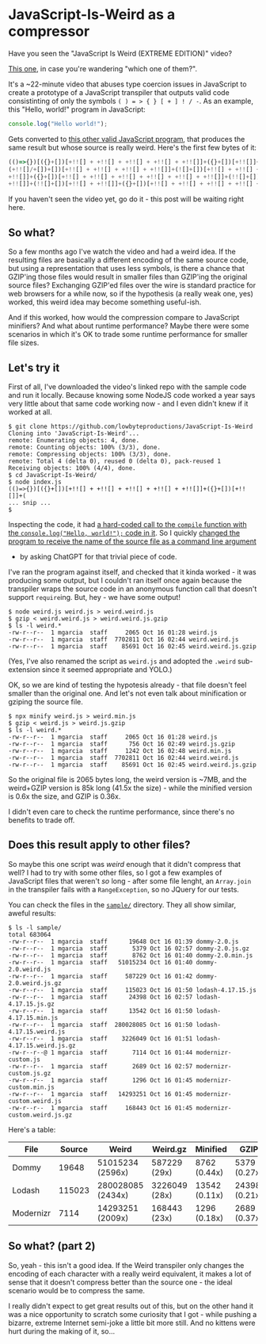# JavaScript-Is-Weird as a compressor

Have you seen the "JavaScript Is Weird (EXTREME EDITION)" video?

[This one](https://www.youtube.com/watch?v=sRWE5tnaxlI), in case you're
wandering "which one of them?".

It's a ~22-minute video that abuses type coercion issues in JavaScript
to create a prototype of a JavaScript transpiler that outputs valid code
consistinting of only the symbols `( ) = > { } [ + ] ! / -`. As an
example, this "Hello, world!" program in JavaScript:

```javascript
console.log("Hello world!");
```

Gets converted to [this other valid JavaScript program](./output.js),
that produces the same result but whose source is really weird. Here's
the first few bytes of it:

```javascript
(()=>{})[({}+[])[+!![] + +!![] + +!![] + +!![] + +!![]]+({}+[])[+!![]]+(
(+!![]/+[])+[])[+!![] + +!![] + +!![] + +!![]]+(![]+[])[+!![] + +!![] + 
+!![]]+({}+[])[+!![] + +!![] + +!![] + +!![] + +!![] + +!![]]+(!![]+[])[
+!![]]+(!![]+[])[+!![] + +!![]]+({}+[])[+!![] + +!![] + +!![] + +!![] + 
```

If you haven't seen the video yet, go do it - this post will be waiting
right here.

## So what?

So a few months ago I've watch the video and had a weird idea. If the
resulting files are basically a different encoding of the same source
code, but using a representation that uses less symbols, is there a
chance that GZIP'ing those files would result in smaller files than
GZIP'ing the original source files? Exchanging GZIP'ed files over the
wire is standard practice for web browsers for a while now, so if the
hypothesis (a really weak one, yes) worked, this weird idea may become
something useful-ish.

And if this worked, how would the compression compare to JavaScript
minifiers? And what about runtime performance? Maybe there were some
scenarios in which it's OK to trade some runtime performance for smaller
file sizes.

## Let's try it

First of all, I've downloaded the video's linked repo with the sample
code and run it locally. Because knowing some NodeJS code worked a year
says very little about that same code working now - and I even didn't
knew if it worked at all.

```
$ git clone https://github.com/lowbyteproductions/JavaScript-Is-Weird
Cloning into 'JavaScript-Is-Weird'...
remote: Enumerating objects: 4, done.
remote: Counting objects: 100% (3/3), done.
remote: Compressing objects: 100% (3/3), done.
remote: Total 4 (delta 0), reused 0 (delta 0), pack-reused 1
Receiving objects: 100% (4/4), done.
$ cd JavaScript-Is-Weird/
$ node index.js
(()=>{})[({}+[])[+!![] + +!![] + +!![] + +!![] + +!![]]+({}+[])[+!![]]+(
... snip ...
$
```

Inspecting the code, it had [a hard-coded call to the `compile` function
with the `console.log("Hello, world!");` code in it](https://github.com/lowbyteproductions/JavaScript-Is-Weird/blob/7245b1e1dc22c900b50f254c9ea0e375ec597eba/index.js#L45). So I quickly
[changed the program to receive the name of the source file as a command
line argument](https://github.com/mgarciaisaia/JavaScript-Is-Weird-as-a-compressor/commit/a538bf7b7545c2a6eb4b12b04ee9a3910d50cda4)
- by asking ChatGPT for that trivial piece of code.

I've ran the program against itself, and checked that it kinda worked -
it was producing some output, but I couldn't ran itself once again
because the transpiler wraps the source code in an anonymous function
call that doesn't support `require`ing. But, hey - we have some output!

```
$ node weird.js weird.js > weird.weird.js
$ gzip < weird.weird.js > weird.weird.js.gzip
$ ls -l weird.*
-rw-r--r--  1 mgarcia  staff     2065 Oct 16 01:28 weird.js
-rw-r--r--  1 mgarcia  staff  7702811 Oct 16 02:44 weird.weird.js
-rw-r--r--  1 mgarcia  staff    85691 Oct 16 02:45 weird.weird.js.gzip
```

(Yes, I've also renamed the script as `weird.js` and adopted the
`.weird` sub-extension since it seemed appropriate and YOLO.)

OK, so we are kind of testing the hypotesis already - that file doesn't
feel smaller than the original one. And let's not even talk about
minification or gziping the source file.

```
$ npx minify weird.js > weird.min.js
$ gzip < weird.js > weird.js.gzip
$ ls -l weird.*
-rw-r--r--  1 mgarcia  staff     2065 Oct 16 01:28 weird.js
-rw-r--r--  1 mgarcia  staff      756 Oct 16 02:49 weird.js.gzip
-rw-r--r--  1 mgarcia  staff     1242 Oct 16 02:48 weird.min.js
-rw-r--r--  1 mgarcia  staff  7702811 Oct 16 02:44 weird.weird.js
-rw-r--r--  1 mgarcia  staff    85691 Oct 16 02:45 weird.weird.js.gzip
```

So the original file is 2065 bytes long, the weird version is ~7MB, and
the weird+GZIP version is 85k long (41.5x the size) - while the minified
version is 0.6x the size, and GZIP is 0.36x.

I didn't even care to check the runtime performance, since there's no
benefits to trade off.

## Does this result apply to other files?

So maybe this one script was _weird_ enough that it didn't compress that
well? I had to try with some other files, so I got a few examples of
JavaScript files that weren't _so_ long - after some file lenght, an
`Array.join` in the transpiler fails with a `RangeException`, so no
JQuery for our tests.

You can check the files in the [`sample/`](./sample/) directory. They
all show similar, aweful results:

```
$ ls -l sample/
total 683064
-rw-r--r--  1 mgarcia  staff      19648 Oct 16 01:39 dommy-2.0.js
-rw-r--r--  1 mgarcia  staff       5379 Oct 16 02:57 dommy-2.0.js.gz
-rw-r--r--  1 mgarcia  staff       8762 Oct 16 01:40 dommy-2.0.min.js
-rw-r--r--  1 mgarcia  staff   51015234 Oct 16 01:40 dommy-2.0.weird.js
-rw-r--r--  1 mgarcia  staff     587229 Oct 16 01:42 dommy-2.0.weird.js.gz
-rw-r--r--  1 mgarcia  staff     115023 Oct 16 01:50 lodash-4.17.15.js
-rw-r--r--  1 mgarcia  staff      24398 Oct 16 02:57 lodash-4.17.15.js.gz
-rw-r--r--  1 mgarcia  staff      13542 Oct 16 01:50 lodash-4.17.15.min.js
-rw-r--r--  1 mgarcia  staff  280028085 Oct 16 01:50 lodash-4.17.15.weird.js
-rw-r--r--  1 mgarcia  staff    3226049 Oct 16 01:51 lodash-4.17.15.weird.js.gz
-rw-r--r--@ 1 mgarcia  staff       7114 Oct 16 01:44 modernizr-custom.js
-rw-r--r--  1 mgarcia  staff       2689 Oct 16 02:57 modernizr-custom.js.gz
-rw-r--r--  1 mgarcia  staff       1296 Oct 16 01:45 modernizr-custom.min.js
-rw-r--r--  1 mgarcia  staff   14293251 Oct 16 01:45 modernizr-custom.weird.js
-rw-r--r--  1 mgarcia  staff     168443 Oct 16 01:45 modernizr-custom.weird.js.gz
```

Here's a table:

| File | Source | Weird | Weird.gz | Minified | GZIP |
|------|--------|-------|----------|----------|------|
| Dommy | 19648 | 51015234 (2596x) | 587229 (29x) | 8762 (0.44x) | 5379 (0.27x) |
| Lodash | 115023 | 280028085 (2434x) | 3226049 (28x) | 13542 (0.11x) | 24398 (0.21x) |
| Modernizr | 7114 | 14293251 (2009x) | 168443 (23x) | 1296 (0.18x) | 2689 (0.37x) |

## So what? (part 2)

So, yeah - this isn't a good idea. If the Weird transpiler only changes
the encoding of each character with a really weird equivalent, it makes
a lot of sense that it doesn't compress better than the source one - the
ideal scenario would be to compress the same.

I really didn't expect to get great results out of this, but on the
other hand it was a nice opportunity to scratch some curiosity that I
got - while pushing a bizarre, extreme Internet semi-joke a little bit
more still. And no kittens were hurt during the making of it, so...
